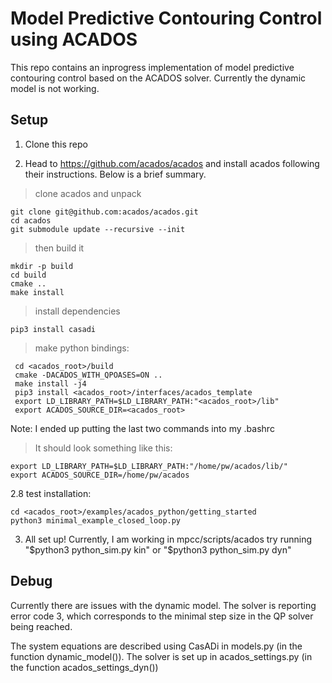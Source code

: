 # Model Predictive Contouring Control using ACADOS

This repo contains an inprogress implementation of model predictive contouring control based on the ACADOS solver. Currently the dynamic model is not working.

## Setup

1. Clone this repo

2. Head to https://github.com/acados/acados and install acados following their instructions.
   Below is a brief summary.
 > clone acados and unpack
 ```shell
 git clone git@github.com:acados/acados.git
 cd acados
 git submodule update --recursive --init
 ```
 > then build it
 ```shell
 mkdir -p build
 cd build 
 cmake ..  
 make install
 ```
 > install dependencies
 ```shell
 pip3 install casadi
 ```
 >make python bindings:
```shell
 cd <acados_root>/build
 cmake -DACADOS_WITH_QPOASES=ON ..
 make install -j4
 pip3 install <acados_root>/interfaces/acados_template
 export LD_LIBRARY_PATH=$LD_LIBRARY_PATH:"<acados_root>/lib"
 export ACADOS_SOURCE_DIR=<acados_root>
 ```   
Note: I ended up putting the last two commands into my .bashrc
 >It should look something like this:
 ```shell
 export LD_LIBRARY_PATH=$LD_LIBRARY_PATH:"/home/pw/acados/lib/"
 export ACADOS_SOURCE_DIR=/home/pw/acados
 ```
2.8 test installation:
   ```shell
   cd <acados_root>/examples/acados_python/getting_started
   python3 minimal_example_closed_loop.py 
   ```
3.  All set up!
    Currently, I am working in mpcc/scripts/acados
    try running "$python3 python_sim.py kin" or "$python3 python_sim.py dyn" 
    
## Debug

Currently there are issues with the dynamic model. The solver is reporting error code 3, which corresponds to the minimal step size in the QP solver being reached.

The system equations are described using CasADi in models.py (in the function dynamic_model()). The solver is set up in acados_settings.py (in the function acados_settings_dyn())
